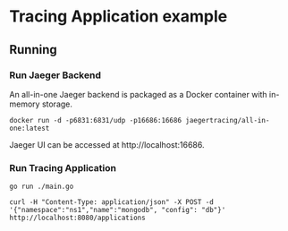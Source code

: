 # Tracing Application example

## Running
### Run Jaeger Backend
An all-in-one Jaeger backend is packaged as a Docker container with in-memory storage.
```
docker run -d -p6831:6831/udp -p16686:16686 jaegertracing/all-in-one:latest
```
Jaeger UI can be accessed at http://localhost:16686.

### Run Tracing Application
```
go run ./main.go

curl -H "Content-Type: application/json" -X POST -d '{"namespace":"ns1","name":"mongodb", "config": "db"}' http://localhost:8080/applications
```
